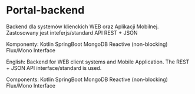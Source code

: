 # Portal-backend

Backend dla systemów klienckich WEB oraz Aplikacji Mobilnej.
Zastosowany jest inteferjs/standard API REST + JSON 

Komponenty:
Kotlin
SpringBoot
MongoDB
Reactive (non-blocking) Flux/Mono Interface 



English:
Backend for WEB client systems and Mobile Application.
The REST + JSON API interface/standard is used. 

Components:
Kotlin
SpringBoot
MongoDB
Reactive (non-blocking) Flux/Mono Interface 
